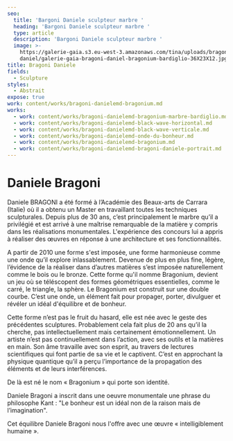 ```yaml
---
seo:
  title: 'Bargoni Daniele sculpteur marbre '
  heading: 'Bargoni Daniele sculpteur marbre '
  type: article
  description: 'Bargoni Daniele sculpteur marbre '
  image: >-
    https://galerie-gaia.s3.eu-west-3.amazonaws.com/tina/uploads/bragoni
    daniel/galerie-gaia-bragoni-daniel-bragonium-bardiglio-36X23X12.jpg
title: Bragoni Daniele
fields:
  - Sculpture
styles:
  - Abstrait
expose: true
work: content/works/bragoni-danielemd-bragonium.md
works:
  - work: content/works/bragoni-danielemd-bragonium-marbre-bardiglio.md
  - work: content/works/bragoni-danielemd-black-wave-horizontal.md
  - work: content/works/bragoni-danielemd-black-wave-verticale.md
  - work: content/works/bragoni-danielemd-onde-du-bonheur.md
  - work: content/works/bragoni-danielemd-bragonium.md
  - work: content/works/bragoni-danielemd-bragoni-daniele-portrait.md
---
```


# Daniele Bragoni

Daniele BRAGONI a été formé à l’Académie des Beaux-arts de Carrara (Italie) où il a obtenu un Master en travaillant toutes les techniques sculpturales. Depuis plus de 30 ans, c’est principalement le marbre qu’il a privilégié et est arrivé à une maîtrise remarquable de la matière y compris dans les réalisations monumentales.
L'expérience des concours lui a appris à réaliser des œuvres en réponse à une architecture et ses
fonctionnalités.

A partir de 2010 une forme s'est imposée, une forme harmonieuse comme une onde qu’il explore inlassablement.
Devenue de plus en plus fine, légère, l’évidence de la réaliser dans d’autres matières s’est imposée naturellement comme le bois ou le bronze. Cette forme qu'il nomme Bragonium, devient un jeu où se téléscopent des formes géométriques essentielles, comme le carré, le triangle, la sphère. Le Bragonium est construit sur une double courbe. C’est une onde, un élément fait pour propager, porter, divulguer et révéler un idéal d'équilibre et de bonheur.

Cette forme n’est pas le fruit du hasard, elle est née avec le geste des précédentes sculptures. Probablement cela fait plus de 20 ans qu’il la cherche, pas intellectuellement mais certainement émotionnellement. Un artiste n’est pas continuellement dans l’action, avec ses outils et la matières en main. Son âme travaille avec son esprit, au travers de lectures scientifiques qui font partie de sa vie et le captivent. C’est en approchant la physique quantique qu’il a perçu l’importance de la propagation des éléments et de leurs interférences.

De là est né le nom « Bragonium » qui porte son identité.

Daniele Bragoni a inscrit dans une oeuvre monumentale une phrase du philosophe Kant : "Le bonheur est un idéal non de la raison mais de l’imagination".

Cet équilibre Daniele Bragoni nous l'offre avec une œuvre « intelligiblement humaine ».
